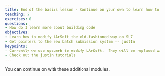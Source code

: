```yaml
---
title: End of the basics lesson - Continue on your own to learn how to build code and submit batch jobs
teaching: 5
exercises: 0
questions:
- How do I learn more about building code
objectives:  
- Learn how to modify LArSoft the old-fashioned way on SL7
- Get pointers to the new batch submission system -- justIn
keypoints:
- Currently we use ups/mrb to modify LArSoft.  They will be replaced with spack modules soon but if you have work to do now, this is how to do it.
- Check out the justIn tutorials
---
```


You can continue on with these additional modules.  